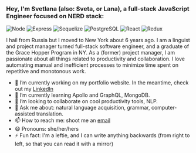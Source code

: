 ### Hey, I'm Svetlana (also: Sveta, or Lana), a full-stack JavaScript Engineer focused on NERD stack:

![Node](https://ubuntu.dirkschmidtke.de/wp-content/uploads/2018/04/nodejs-square.png)
![Express](https://www.mementotech.in/assets/images/icons/express.png)
![Sequelize](https://sequelize.org/v4/manual/asset/logo-small.png)
![PostgreSQL](https://d7umqicpi7263.cloudfront.net/img/product/e3f98154-0f42-427d-91b5-6dd0b54a3427/c877db83-e4a7-4191-8574-4479d7d69580.png)
![React](https://upload.wikimedia.org/wikipedia/commons/thumb/a/a7/React-icon.svg/320px-React-icon.svg.png)
![Redux](https://upload.wikimedia.org/wikipedia/commons/4/49/Redux.png)


I hail from Russia but I moved to New York about 6 years ago.
I am a  linguist and project manager turned full-stack software engineer, and a graduate of the Grace Hopper Program in NY.
As a (former) project manager, I am passionate about all things related to productivity and collaboration.
I love automating manual and inefficient processes to minimize time spent on repetitive and monotonous work.

* 🔭 I’m currently working on my portfolio website.
In the meantime, check out my [LinkedIn](https://www.linkedin.com/in/svetlana-leonova/)
* 🌱 I’m currently learning Apollo and GraphQL, MongoDB.
* 👯 I’m looking to collaborate on cool productivity tools, NLP.
* 💬 Ask me about: natural language acquisition, grammar, computer-assisted translation.
* 📫 How to reach me: shoot me an [email](leonova_svetlana@yahoo.com)
* 😄 Pronouns: she/her/hers
* ⚡ Fun fact: I'm a leftie, and I can write anything backwards (from right to left, so that you can read it with a mirror)
